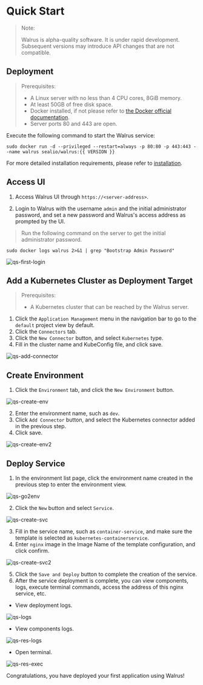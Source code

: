 # Quick Start

> Note:
>
> Walrus is alpha-quality software. It is under rapid development. Subsequent versions may introduce API changes that are not compatible.

## Deployment

> Prerequisites:
>
> - A Linux server with no less than 4 CPU cores, 8GiB memory.
> - At least 50GB of free disk space.
> - Docker installed, if not please refer to [the Docker official documentation](https://docs.docker.com/).
> - Server ports 80 and 443 are open.

Execute the following command to start the Walrus service:

```shell
sudo docker run -d --privileged --restart=always -p 80:80 -p 443:443 --name walrus sealio/walrus:{{ VERSION }}
```

For more detailed installation requirements, please refer to [installation](/deploy/standalone).

## Access UI

1. Access Walrus UI through `https://<server-address>`.

2. Login to Walrus with the username `admin` and the initial administrator password, and set a new password and Walrus's access address as prompted by the UI.

> Run the following command on the server to get the initial administrator password.

```shell
sudo docker logs walrus 2>&1 | grep "Bootstrap Admin Password"
```

![qs-first-login](/img/v0.4.0/quickstart/qs-first-login-en.png)

## Add a Kubernetes Cluster as Deployment Target

> Prerequisites:
>
> - A Kubernetes cluster that can be reached by the Walrus server.

1. Click the `Application Management` menu in the navigation bar to go to the `default` project view by default.
2. Click the `Connectors` tab.
3. Click the `New Connector` button, and select `Kubernetes` type.
4. Fill in the cluster name and KubeConfig file, and click save.

![qs-add-connector](/img/v0.4.0/quickstart/qs-add-connector-en.png)

## Create Environment

1. Click the `Environment` tab, and click the `New Environment` button.

![qs-create-env](/img/v0.4.0/quickstart/qs-create-env-en.png)

2. Enter the environment name, such as `dev`.
3. Click `Add Connector` button, and select the Kubernetes connector added in the previous step.
4. Click save.

![qs-create-env2](/img/v0.4.0/quickstart/qs-create-env2-en.png)

## Deploy Service

1. In the environment list page, click the environment name created in the previous step to enter the environment view.

![qs-go2env](/img/v0.4.0/quickstart/qs-go2env-en.png)

2. Click the `New` button and select `Service`.

![qs-create-svc](/img/v0.4.0/quickstart/qs-create-svc-en.png)

3. Fill in the service name, such as `container-service`, and make sure the template is selected as `kubernetes-containerservice`.
4. Enter `nginx` image in the Image Name of the template configuration, and click confirm.

![qs-create-svc2](/img/v0.4.0/quickstart/qs-create-svc2-en.png)

5. Click the `Save and Deploy` button to complete the creation of the service.
6. After the service deployment is complete, you can view components, logs, execute terminal commands, access the address of this nginx service, etc.

- View deployment logs.

![qs-logs](/img/v0.4.0/quickstart/qs-logs-en.png)

- View components logs.

![qs-res-logs](/img/v0.4.0/quickstart/qs-res-logs-en.png)

- Open terminal.

![qs-res-exec](/img/v0.4.0/quickstart/qs-res-exec-en.png)

Congratulations, you have deployed your first application using Walrus!
